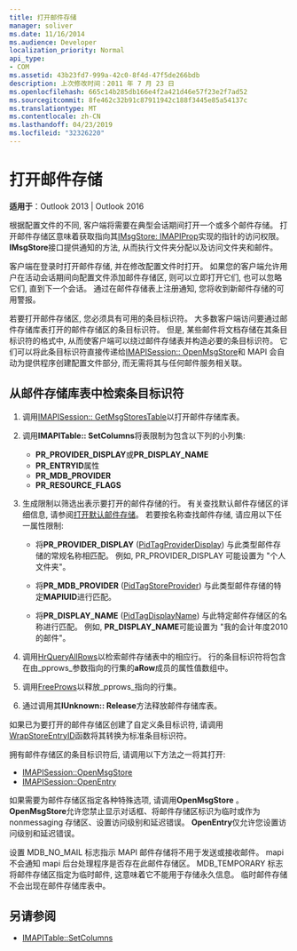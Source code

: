 ```yaml
---
title: 打开邮件存储
manager: soliver
ms.date: 11/16/2014
ms.audience: Developer
localization_priority: Normal
api_type:
- COM
ms.assetid: 43b23fd7-999a-42c0-8f4d-47f5de266bdb
description: 上次修改时间：2011 年 7 月 23 日
ms.openlocfilehash: 665c14b285db166e4f2a421d46e57f23e2f7ad52
ms.sourcegitcommit: 8fe462c32b91c87911942c188f3445e85a54137c
ms.translationtype: MT
ms.contentlocale: zh-CN
ms.lasthandoff: 04/23/2019
ms.locfileid: "32326220"
---
```

# <a name="opening-a-message-store"></a>打开邮件存储

**适用于**：Outlook 2013 | Outlook 2016 
  
根据配置文件的不同, 客户端将需要在典型会话期间打开一个或多个邮件存储。 打开邮件存储区意味着获取指向其[IMsgStore: IMAPIProp](imsgstoreimapiprop.md)实现的指针的访问权限。 **IMsgStore**接口提供通知的方法, 从而执行文件夹分配以及访问文件夹和邮件。 
  
客户端在登录时打开邮件存储, 并在修改配置文件时打开。 如果您的客户端允许用户在活动会话期间向配置文件添加邮件存储区, 则可以立即打开它们, 也可以忽略它们, 直到下一个会话。 通过在邮件存储表上注册通知, 您将收到新邮件存储的可用警报。
  
若要打开邮件存储区, 您必须具有可用的条目标识符。 大多数客户端访问要通过邮件存储库表打开的邮件存储区的条目标识符。 但是, 某些邮件将文档存储在其条目标识符的格式中, 从而使客户端可以绕过邮件存储表并构造必要的条目标识符。 它们可以将此条目标识符直接传递给[IMAPISession:: OpenMsgStore](imapisession-openmsgstore.md)和 MAPI 会自动为提供程序创建配置文件部分, 而无需将其与任何邮件服务相关联。 
  
## <a name="retrieve-an-entry-identifier-from-the-message-store-table"></a>从邮件存储库表中检索条目标识符
  
1. 调用[IMAPISession:: GetMsgStoresTable](imapisession-getmsgstorestable.md)以打开邮件存储库表。 
    
2. 调用**IMAPITable:: SetColumns**将表限制为包含以下列的小列集: 
    
   - **PR_PROVIDER_DISPLAY**或**PR_DISPLAY_NAME**
   - **PR_ENTRYID**属性 
   - **PR_MDB_PROVIDER**
   - **PR_RESOURCE_FLAGS**
    
3. 生成限制以筛选出表示要打开的邮件存储的行。 有关查找默认邮件存储区的详细信息, 请参阅[打开默认邮件存储](opening-the-default-message-store.md)。 若要按名称查找邮件存储, 请应用以下任一属性限制:
    
   - 将**PR_PROVIDER_DISPLAY** ([PidTagProviderDisplay](pidtagproviderdisplay-canonical-property.md)) 与此类型邮件存储的常规名称相匹配。 例如, PR_PROVIDER_DISPLAY 可能设置为 "个人文件夹"。
    
   - 将**PR_MDB_PROVIDER** ([PidTagStoreProvider](pidtagstoreprovider-canonical-property.md)) 与此类型邮件存储的特定**MAPIUID**进行匹配。 
    
   - 将**PR_DISPLAY_NAME** ([PidTagDisplayName](pidtagdisplayname-canonical-property.md)) 与此特定邮件存储区的名称进行匹配。 例如, **PR_DISPLAY_NAME**可能设置为 "我的会计年度2010的邮件"。 
    
4. 调用[HrQueryAllRows](hrqueryallrows.md)以检索邮件存储表中的相应行。 行的条目标识符将包含在由_pprows_参数指向的行集的**aRow**成员的属性值数组中。 
    
5. 调用[FreeProws](freeprows.md)以释放_pprows_指向的行集。
    
6. 通过调用其**IUnknown:: Release**方法释放邮件存储库表。 
    
如果已为要打开的邮件存储区创建了自定义条目标识符, 请调用[WrapStoreEntryID](wrapstoreentryid.md)函数将其转换为标准条目标识符。 
  
拥有邮件存储区的条目标识符后, 请调用以下方法之一将其打开:
  
- [IMAPISession::OpenMsgStore](imapisession-openmsgstore.md)
- [IMAPISession::OpenEntry](imapisession-openentry.md)
    
如果需要为邮件存储区指定各种特殊选项, 请调用**OpenMsgStore** 。 **OpenMsgStore**允许您禁止显示对话框、将邮件存储区标识为临时或作为 nonmessaging 存储区、设置访问级别和延迟错误。 **OpenEntry**仅允许您设置访问级别和延迟错误。 
  
设置 MDB_NO_MAIL 标志指示 MAPI 邮件存储将不用于发送或接收邮件。 mapi 不会通知 mapi 后台处理程序是否存在此邮件存储区。 MDB_TEMPORARY 标志将邮件存储区指定为临时邮件, 这意味着它不能用于存储永久信息。 临时邮件存储不会出现在邮件存储库表中。 
  
## <a name="see-also"></a>另请参阅

- [IMAPITable::SetColumns](imapitable-setcolumns.md)

